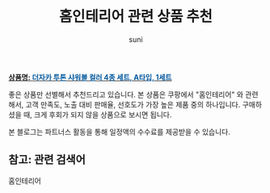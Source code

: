 ﻿---
layout: post
title:  "홈인테리어 관련 상품 추천" 
author: suni
categories: [ 선물 ]
tags: []
image: https://static.coupangcdn.com/image/retail/images/942212605568443-8ca6ccba-c41c-40df-b7b5-ebe68d89efd2.jpg 
description: "쿠팡에서 관련 상품으로 가장 고객 선호도가 높은 제품 중 하나입니다."
---
<a href="https://link.coupang.com/re/AFFSDP?lptag=AF5011742&pageKey=136806568&itemId=400908018&vendorItemId=3976807079&traceid=V0-113-697c1d2f002a0206"><b>상품명: <font color='#01579B'>더자카 투톤 샤워볼 컬러 4종 세트, A타입, 1세트</font></b></a>

좋은 상품만 선별해서 추천드리고 있습니다.
본 상품은 쿠팡에서 "홈인테리어" 와 관련해서, 고객 만족도, 노출 대비 판매율, 선호도가 가장 높은 제품 중의 하나입니다.
구매하셨을 때, 크게 후회가 되지 않을 상품으로 보시면 됩니다. 

본 블로그는 파트너스 활동을 통해 일정액의 수수료를 제공받을 수 있습니다.

## 참고: 관련 검색어    
홈인테리어